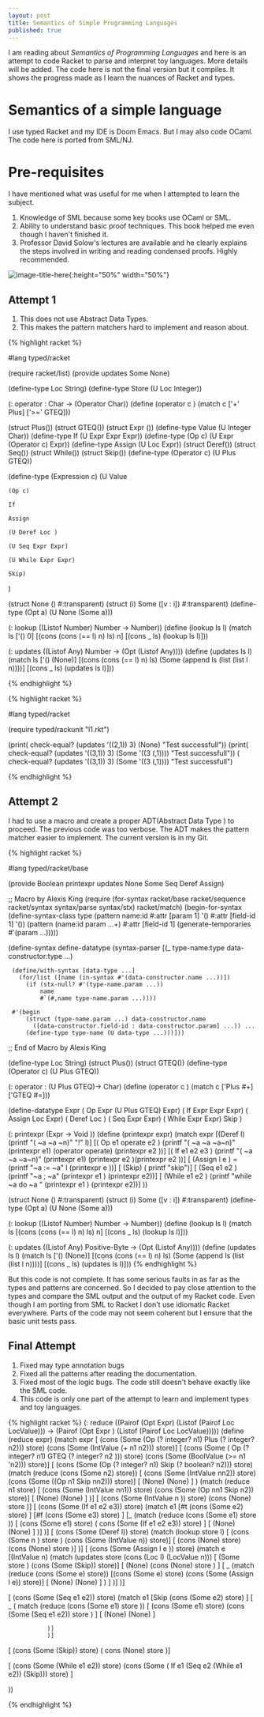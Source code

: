 ```yaml
---
layout: post
title: Semantics of Simple Programming Languages
published: true
---
```

I am reading about _Semantics of Programming Languages_ and here is an attempt to code Racket
to parse and interpret toy languages. More details will be added.
The code here is not the final version but it compiles. It shows the progress made as I learn the nuances of
Racket and types.

# Semantics of a simple language

I use typed Racket and my IDE is Doom Emacs. But I may also code OCaml. The code here is ported from SML/NJ.

# Pre-requisites

I have mentioned what was useful for me when I attempted to learn the subject.

1. Knowledge of SML because some key books use OCaml or SML.
2. Ability to understand basic proof techniques. This book helped me even though I haven't finished it.
3. Professor David Solow's lectures are available and he clearly explains the steps involved in writing and
   reading condensed proofs. Highly recommended.

![image-title-here](../images/DavidSolow.png){:height="50%" width="50%"}

## Attempt 1

1. This does not use Abstract Data Types.
2. This makes the pattern matchers hard to implement and reason about.

{% highlight racket %}

#lang typed/racket


(require racket/list)
(provide updates Some None)

(define-type Loc String)
(define-type Store (U Loc Integer))

(: operator : Char -> (Operator Char))
(define (operator c )
  (match c
     ['+' Plus]
     ['>=' GTEQ]))

(struct Plus())
(struct GTEQ())
(struct Expr ())
(define-type Value (U Integer Char))
(define-type If (U Expr Expr Expr))
(define-type (Op c) (U Expr (Operator c) Expr))
(define-type Assign (U Loc Expr))
(struct Deref())
(struct Seq())
(struct While())
(struct Skip())
(define-type (Operator c) (U Plus GTEQ))

(define-type (Expression c)
 (U Value

    (Op c)

    If

    Assign

    (U Deref Loc )

    (U Seq Expr Expr)

    (U While Expr Expr)

    Skip)
  )

(struct None ()
    #:transparent)
(struct (i) Some ([v : i])
    #:transparent)
(define-type (Opt a) (U None (Some a)))

(: lookup  ((Listof Number)  Number -> Number))
(define (lookup ls l)
  (match ls
    ['()  0]
    [(cons (cons (== l) n) ls) n]
    [(cons _ ls) (lookup ls l)]))


(: updates ((Listof Any) Number ->
                                 (Opt (Listof Any))))
(define (updates ls l)
  (match ls
    ['()   (None)]
    [(cons (cons (== l) n) ls) (Some (append ls (list (list l n))))]
    [(cons _ ls) (updates ls l)]))

{% endhighlight %} 


{% highlight racket %} 

#lang typed/racket

(require typed/rackunit "l1.rkt")


 (print( check-equal? (updates '((2,1)) 3) (None) "Test successfull"))
 (print( check-equal? (updates '((3,1)) 3) (Some '((3 (,1)))) "Test successfull"))
 ( check-equal? (updates '((3,1)) 3) (Some '((3 (,1)))) "Test successfull")

{% endhighlight %} 

## Attempt 2
I had to use a macro and create a proper ADT(Abstract Data Type ) to proceed. The previous
code was too verbose. The ADT makes the pattern matcher easier to implement.
The current version is in my Git.



{% highlight racket %}

#lang typed/racket/base

(provide Boolean printexpr updates None Some Seq Deref Assign)

;;  Macro by Alexis King 
 (require (for-syntax racket/base
                     racket/sequence
                     racket/syntax
                     syntax/parse
                     syntax/stx)
         racket/match)
(begin-for-syntax
  (define-syntax-class type
    (pattern name:id
             #:attr [param 1] '()
             #:attr [field-id 1] '())
    (pattern (name:id param ...+)
             #:attr [field-id 1] (generate-temporaries #'(param ...)))))

(define-syntax define-datatype
  (syntax-parser
    [(_ type-name:type data-constructor:type ...)

     (define/with-syntax [data-type ...]
       (for/list ([name (in-syntax #'(data-constructor.name ...))])
         (if (stx-null? #'(type-name.param ...))
             name
             #`(#,name type-name.param ...))))

     #'(begin
         (struct (type-name.param ...) data-constructor.name
           ([data-constructor.field-id : data-constructor.param] ...)) ...
         (define-type type-name (U data-type ...)))]))
;;  End of Macro by Alexis King 

(define-type Loc String)
(struct Plus())
(struct GTEQ())
(define-type (Operator c) (U Plus GTEQ))

(: operator : (U Plus GTEQ)->  Char)
(define (operator c )
  (match c
    ['Plus #\+]
    ['GTEQ #\=]))

(define-datatype Expr
  ( Op  Expr (U Plus GTEQ) Expr)
  ( If  Expr Expr Expr)
  ( Assign  Loc Expr)
  ( Deref Loc )
  ( Seq Expr Expr)
  ( While Expr Expr)
    Skip
)


(: printexpr (Expr -> Void ))
(define (printexpr expr)
  (match expr
    [(Deref l)  (printf "( ~a ~a ~n)" "!"  l)]
    [( Op e1 operate e2  )
            (printf "( ~a ~a ~a~n)"  (printexpr e1)  (operator operate)
            (printexpr e2 ))]
    [( If e1 e2 e3  )
            (printf "( ~a ~a ~a~n)"  (printexpr e1)  (printexpr e2 )(printexpr e2 ))]
    [ (Assign l e ) =  (printf "~a := ~a" l (printexpr e ))]
    [ (Skip) ( printf "skip")]
    [ (Seq e1 e2 )   (printf "~a ;  ~a" (printexpr e1 )
                                      (printexpr e2))]
    [ (While  e1 e2 ) (printf  "while ~a do ~a " (printexpr e1 )
                                          (printexpr e2))]
  ))

(struct None ()
    #:transparent)
(struct (i) Some ([v : i])
    #:transparent)
(define-type (Opt a) (U None (Some a)))

(: lookup  ((Listof Number)  Number -> Number))
(define (lookup ls l)
  (match ls
    [(cons (cons (== l) n) ls) n]
    [(cons _ ls) (lookup ls l)]))


(: updates ((Listof Any) Positive-Byte ->
                                 (Opt (Listof Any))))
(define (updates ls l)
  (match ls
    ['()   (None)]
    [(cons (cons (== l) n) ls) (Some (append ls (list (list l n))))]
    [(cons _ ls) (updates ls l)]))
{% endhighlight %} 

But this code is not complete. It has some serious faults in as far as the types and patterns are
concerned. So I decided to pay close attention to the types and compare the SML output and the
output of my Racket code.
Even though I am porting from SML to Racket I don't use idiomatic Racket everywhere. Parts of
the code may not seem coherent but I ensure that the basic unit tests pass.

## Final Attempt

1. Fixed may type annotation bugs
2. Fixed all the patterns after reading the documentation.
3. Fixed most of the logic bugs. The code still doesn't behave exactly like the SML
   code.
4. This code is only one part of the attempt to learn and implement types and toy languages.
   
{% highlight racket %}
(: reduce ((Pairof (Opt Expr)  (Listof (Pairof Loc LocValue))) ->
                      (Pairof (Opt Expr ) (Listof  (Pairof Loc LocValue)))))
(define (reduce expr)
  (match expr
    [  (cons (Some  (Op  (? integer? n1) Plus (? integer? n2)))
             store)
       (cons (Some  (IntValue (+ n1  n2))) store)]
    [  (cons (Some ( Op  (? integer? n1) GTEQ (? integer? n2 ))) store)
       (cons (Some  (BoolValue (>=  n1  'n2))) store)]
    [  (cons (Some (Op  (? integer? n1) Skip (? boolean? n2))) store)
             (match  (reduce (cons (Some n2) store))
               [ (cons (Some  (IntValue nn2)) store)  (cons (Some ((Op n1 Skip nn2))) store)]
               [ (None)  (None) ]
               )
             (match  (reduce  n1 store)
               [ (cons (Some   (IntValue nn1)) store)  (cons (Some (Op nn1 Skip n2)) store)]
               [ (None)  (None) ]
               )]
    [ (cons (Some (IntValue n )) store) (cons (None) store )]
    [ (cons (Some (If e1 e2 e3)) store)
             (match e1
               [#t  (cons (Some e2) store)  ]
               [#f  (cons (Some e3) store) ]
               [_   (match (reduce (cons (Some e1) store ))
                     [ (cons (Some e1) store) ( cons (Some (If e1 e2 e3)) store) ]
                     [ (None)  (None) ]
               )]
     )]
    [ (cons (Some (Deref l)) store)
             (match (lookup  store l)
               [ (cons (Some n ) store )  (cons (Some  (IntValue n)) store)]
               [ (cons (None) store)  (cons (None) store )]
     )]
    [ (cons (Some (Assign l e )) store)
             (match e
               [(IntValue n)
                (match (updates store (cons (Loc l) (LocValue n)))
                [ (Some store ) (cons  (Some (Skip))  store)]
                [ (None)  (cons (None) store ) ]
                [ _  (match (reduce (cons (Some e) store))
                        [(cons (Some  e) store)  (cons (Some (Assign l e)) store)]
                        [ (None)  (None) ]
                     )
                ]
               )]
               )]

   [  (cons (Some (Seq e1 e2))  store)
            (match e1
              [Skip  (cons (Some  e2) store) ]
              [ _  ( match (reduce (cons (Some e1) store ))
                    [  (cons (Some  e1) store)
                       (cons (Some  (Seq  e1 e2))  store ) ]
                    [ (None)  (None) ]

               )]
               )]
   [ (cons (Some (Skip))  store) ( cons (None) store )]

   [ (cons (Some (While e1 e2)) store)
     (cons (Some  ( If e1 (Seq e2 (While e1 e2)) (Skip))) store)  ]

))


{% endhighlight %} 


